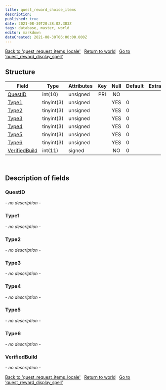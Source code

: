```yaml
---
title: quest_reward_choice_items
description: 
published: true
date: 2021-08-30T20:38:02.303Z
tags: database, master, world
editor: markdown
dateCreated: 2021-08-30T06:00:00.000Z
---
```


<a href="https://dev.trinitycore.info/en/database/master/world/quest_request_items_locale" class="mt-5 v-btn v-btn--depressed v-btn--flat v-btn--outlined theme--light v-size--default darkblue--text text--lighten-3"><span class="v-btn__content"><i aria-hidden="true" class="v-icon notranslate v-icon--left mdi mdi-arrow-left theme--light"></i><span>Back to 'quest_request_items_locale'</span></span></a>&nbsp;&nbsp;&nbsp;<a href="https://dev.trinitycore.info/en/database/master/world/home" class="mt-5 v-btn v-btn--depressed v-btn--flat v-btn--outlined theme--light v-size--default darkblue--text text--lighten-3"><span class="v-btn__content"><i aria-hidden="true" class="v-icon notranslate v-icon--left mdi mdi-home-outline theme--light"></i><span>Return to world</span></span></a>&nbsp;&nbsp;&nbsp;<a href="https://dev.trinitycore.info/en/database/master/world/quest_reward_display_spell" class="mt-5 v-btn v-btn--depressed v-btn--flat v-btn--outlined theme--light v-size--default darkblue--text text--lighten-3"><span class="v-btn__content"><span>Go to 'quest_reward_display_spell'</span><i aria-hidden="true" class="v-icon notranslate v-icon--right mdi mdi-arrow-right theme--light"></i></span></a>

## Structure

| Field | Type | Attributes | Key | Null | Default | Extra | Comment |
| --- | --- | --- | :---: | :---: | --- | --- | --- |
| [QuestID](#questid) | int(10) | unsigned | PRI | NO |  |  |  |
| [Type1](#type1) | tinyint(3) | unsigned |  | YES | 0 |  |  |
| [Type2](#type2) | tinyint(3) | unsigned |  | YES | 0 |  |  |
| [Type3](#type3) | tinyint(3) | unsigned |  | YES | 0 |  |  |
| [Type4](#type4) | tinyint(3) | unsigned |  | YES | 0 |  |  |
| [Type5](#type5) | tinyint(3) | unsigned |  | YES | 0 |  |  |
| [Type6](#type6) | tinyint(3) | unsigned |  | YES | 0 |  |  |
| [VerifiedBuild](#verifiedbuild) | int(11) | signed |  | NO | 0 |  |  |
&nbsp;
## Description of fields

### QuestID
*- no description -*
&nbsp;

### Type1
*- no description -*
&nbsp;

### Type2
*- no description -*
&nbsp;

### Type3
*- no description -*
&nbsp;

### Type4
*- no description -*
&nbsp;

### Type5
*- no description -*
&nbsp;

### Type6
*- no description -*
&nbsp;

### VerifiedBuild
*- no description -*
&nbsp;

<a href="https://dev.trinitycore.info/en/database/master/world/quest_request_items_locale" class="mt-5 v-btn v-btn--depressed v-btn--flat v-btn--outlined theme--light v-size--default darkblue--text text--lighten-3"><span class="v-btn__content"><i aria-hidden="true" class="v-icon notranslate v-icon--left mdi mdi-arrow-left theme--light"></i><span>Back to 'quest_request_items_locale'</span></span></a>&nbsp;&nbsp;&nbsp;<a href="https://dev.trinitycore.info/en/database/master/world/home" class="mt-5 v-btn v-btn--depressed v-btn--flat v-btn--outlined theme--light v-size--default darkblue--text text--lighten-3"><span class="v-btn__content"><i aria-hidden="true" class="v-icon notranslate v-icon--left mdi mdi-home-outline theme--light"></i><span>Return to world</span></span></a>&nbsp;&nbsp;&nbsp;<a href="https://dev.trinitycore.info/en/database/master/world/quest_reward_display_spell" class="mt-5 v-btn v-btn--depressed v-btn--flat v-btn--outlined theme--light v-size--default darkblue--text text--lighten-3"><span class="v-btn__content"><span>Go to 'quest_reward_display_spell'</span><i aria-hidden="true" class="v-icon notranslate v-icon--right mdi mdi-arrow-right theme--light"></i></span></a>

